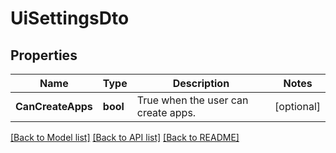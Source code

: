 # UiSettingsDto

## Properties

Name | Type | Description | Notes
------------ | ------------- | ------------- | -------------
**CanCreateApps** | **bool** | True when the user can create apps. | [optional] 

[[Back to Model list]](../README.md#documentation-for-models) [[Back to API list]](../README.md#documentation-for-api-endpoints) [[Back to README]](../README.md)


